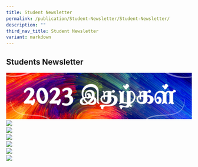 ```yaml
---
title: Student Newsletter
permalink: /publication/Student-Newsletter/Student-Newsletter/
description: ""
third_nav_title: Student Newsletter
variant: markdown
---
```

## Students Newsletter

<a href="https://staging.d2uldb6hpe0xwq.amplifyapp.com/publication/Student-Newsletter/2023/">
	<img src="/images/2023.jpg">
</a>

<br>

<a href="https://staging.d2uldb6hpe0xwq.amplifyapp.com/publication/Student-Newsletter/2022/">
	<img src="/images/2022_newsletter.jpg">
</a>

<br>

<a href="https://staging.d2uldb6hpe0xwq.amplifyapp.com/publication/Student-Newsletter/2020/">
	<img src="/images/SNL2020-1024x273.png">
</a>

<br>

<a href="https://staging.d2uldb6hpe0xwq.amplifyapp.com/publication/Student-Newsletter/2019/">
	<img src="/images/2019-Newsletter.png">
</a>

<br>

<a href="https://staging.d2uldb6hpe0xwq.amplifyapp.com/publication/Student-Newsletter/2018/">
	<img src="/images/Newsletter-2018.png">
</a>

<br>

<a href="https://staging.d2uldb6hpe0xwq.amplifyapp.com/publication/Student-Newsletter/2017/">
	<img src="/images/2017.png">
</a>

<br>

<a href="https://staging.d2uldb6hpe0xwq.amplifyapp.com/publication/Student-Newsletter/2016/">
	<img src="/images/Newsletter-2016.png">
</a>